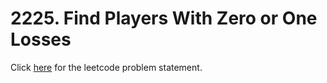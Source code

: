 # 2225. Find Players With Zero or One Losses

Click [here](https://leetcode.com/problems/find-players-with-zero-or-one-losses/) for the leetcode problem statement.
